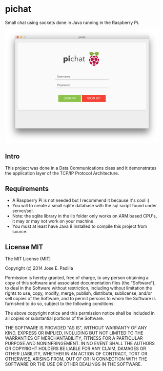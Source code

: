 pichat
=======

Small chat using sockets done in Java running in the Raspberry Pi.

![ScreenShot](https://raw.githubusercontent.com/Jpadilla1/pi-chat/master/screenshots/pichat.png)

## Intro

This project was done in a Data Communications class and it demonstrates the application layer of the TCP/IP Protocol Architecture.

## Requirements

- A Raspberry Pi is not needed but I recommend it because it's cool :)
- You will to create a small sqlite database with the sql script found under server/sql.
- Note: the sqlite library in the lib folder only works on ARM based CPU's, it may or may not work on your machine.
- You must at least have Java 8 installed to compile this project from source.

## License MIT

The MIT License (MIT)

Copyright (c) 2014 Jose E. Padilla

Permission is hereby granted, free of charge, to any person obtaining a copy
of this software and associated documentation files (the "Software"), to deal
in the Software without restriction, including without limitation the rights
to use, copy, modify, merge, publish, distribute, sublicense, and/or sell
copies of the Software, and to permit persons to whom the Software is
furnished to do so, subject to the following conditions:

The above copyright notice and this permission notice shall be included in all
copies or substantial portions of the Software.

THE SOFTWARE IS PROVIDED "AS IS", WITHOUT WARRANTY OF ANY KIND, EXPRESS OR
IMPLIED, INCLUDING BUT NOT LIMITED TO THE WARRANTIES OF MERCHANTABILITY,
FITNESS FOR A PARTICULAR PURPOSE AND NONINFRINGEMENT. IN NO EVENT SHALL THE
AUTHORS OR COPYRIGHT HOLDERS BE LIABLE FOR ANY CLAIM, DAMAGES OR OTHER
LIABILITY, WHETHER IN AN ACTION OF CONTRACT, TORT OR OTHERWISE, ARISING FROM,
OUT OF OR IN CONNECTION WITH THE SOFTWARE OR THE USE OR OTHER DEALINGS IN THE
SOFTWARE.